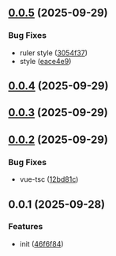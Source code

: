 ## [0.0.5](https://github.com/qq15725/modern-canvas-editor/compare/v0.0.4...v0.0.5) (2025-09-29)


### Bug Fixes

* ruler style ([3054f37](https://github.com/qq15725/modern-canvas-editor/commit/3054f37b7b78c2ee80ce79d982a11070dd40a912))
* style ([eace4e9](https://github.com/qq15725/modern-canvas-editor/commit/eace4e9343c013022644ad9697aa7caaaaf22c11))



## [0.0.4](https://github.com/qq15725/modern-canvas-editor/compare/v0.0.3...v0.0.4) (2025-09-29)



## [0.0.3](https://github.com/qq15725/modern-canvas-editor/compare/v0.0.2...v0.0.3) (2025-09-29)



## [0.0.2](https://github.com/qq15725/modern-canvas-editor/compare/v0.0.1...v0.0.2) (2025-09-29)


### Bug Fixes

* vue-tsc ([12bd81c](https://github.com/qq15725/modern-canvas-editor/commit/12bd81ca2fe32a04c069bc2eb427c187939809c1))



## 0.0.1 (2025-09-28)


### Features

* init ([46f6f84](https://github.com/qq15725/modern-canvas-editor/commit/46f6f84eea691a627cfb48e8ea5b07c9d3e9e67c))



